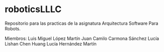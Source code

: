 # roboticsLLLC
Repositorio para las practicas de la asignatura Arquitectura Software Para Robots.

Miembros:
Luis Miguel López Martín
Juan Camilo Carmona Sánchez
Lucía Lishan Chen Huang
Lucía Hernández Martín
